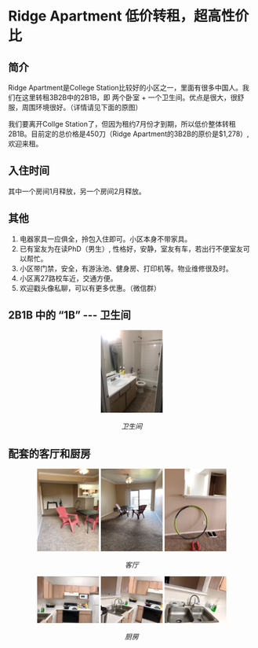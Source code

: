 # Ridge Apartment 低价转租，超高性价比
## 简介
Ridge Apartment是College Station比较好的小区之一，里面有很多中国人。我们在这里转租3B2B中的2B1B，即 两个卧室 + 一个卫生间。优点是很大，很舒服，周围环境很好。（详情请见下面的原图）


我们要离开Collge Station了，但因为租约7月份才到期，所以低价整体转租2B1B。目前定的总价格是450刀（Ridge Apartment的3B2B的原价是$1,278）, 欢迎来租。

## 入住时间
其中一个房间1月释放，另一个房间2月释放。

## 其他
1. 电器家具一应俱全，拎包入住即可。小区本身不带家具。
2. 已有室友为在读PhD（男生）, 性格好，安静，室友有车，若出行不便室友可以帮忙。
3. 小区带门禁，安全，有游泳池、健身房、打印机等。物业维修很及时。
4. 小区离27路校车近，交通方便。
5. 欢迎戳头像私聊，可以有更多优惠。（微信群）

## 2B1B 中的 “1B” --- 卫生间
<p align="center">
	<img src="./image/cesuo_1.jpeg"  alt="Sample" width="25%" height="25%" > 
	<p align="center">	
		<em>卫生间</em>
		 </p>
 </p>

## 配套的客厅和厨房
<p align="center">
	<img src="./image/keting_1.jpeg"  alt="Sample" width="25%" height="25%" > 
	<img src="./image/keting_2.jpeg"  alt="Sample" width="25%" height="25%" >
	<img src="./image/keting_3.jpeg"  alt="Sample" width="25%" height="25%" > 
	<p align="center">	
		<em>客厅</em>
		 </p>
 </p>


<p align="center">
	<img src="./image/chufang_1.jpeg"  alt="Sample" width="25%" height="25%" > 
	<img src="./image/chufang_2.jpeg"  alt="Sample" width="25%" height="25%" >
	<img src="./image/chufang_3.jpeg"  alt="Sample" width="25%" height="25%" > 
	<p align="center">	
		<em>厨房</em>
		 </p>
 </p>

